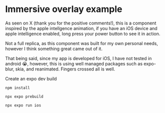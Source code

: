 # Immersive overlay example

As seen on X (thank you for the positive comments!), this is a component inspired by the apple intellgence animation, if you have an iOS device and apple intelligence enabled, long press your power button to see it in action.

Not a full replica, as this component was built for my own personal needs, however I think something great came out of it.

That being said, since my app is developed for iOS, I have not tested in android 😭, however, this is using well managed packages such as expo-blur, skia, and reanimated. Fingers crossed all is well.

Create an expo dev build

```
npm install

npx expo prebuild 

npx expo run ios

```
